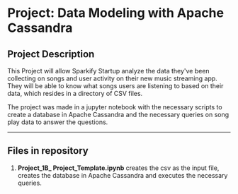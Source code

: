 # Project: Data Modeling with Apache Cassandra

## Project Description

This Project will allow Sparkify Startup analyze the data they've been collecting on songs and user activity on their new music streaming app. They will be able to know what songs users are listening to based on their data, which resides in a directory of CSV files.

The project was made in a jupyter notebook with the necessary scripts to create a database in Apache Cassandra and the necessary queries on song play data to answer the questions.


***

## Files in repository

1. **Project_1B_ Project_Template.ipynb** creates the csv as the input file, creates the database in Apache Cassandra and executes the necessary queries.
